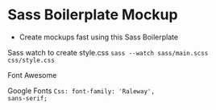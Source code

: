 # Sass Boilerplate Mockup

- Create mockups fast using this Sass Boilerplate

Sass watch to create style.css
<code>sass --watch sass/main.scss css/style.css</code>

Font Awesome
<code><i class="fa-solid fa-beer-mug"></i></code>

Google Fonts
<code>Css: font-family: 'Raleway', sans-serif;</code>
